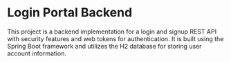 # Login Portal Backend

This project is a backend implementation for a login and signup REST API with security features and web tokens for authentication. It is built using the Spring Boot framework and utilizes the H2 database for storing user account information.
